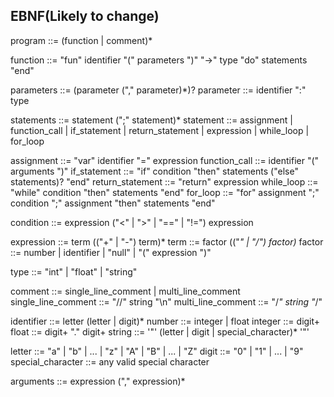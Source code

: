 ## EBNF(Likely to change) 

program        ::= (function | comment)*

function       ::= "fun" identifier "(" parameters ")" "->" type "do" statements "end"

parameters     ::= (parameter ("," parameter)*)?
parameter      ::= identifier ":" type

statements     ::= statement (";" statement)*
statement      ::= assignment | function_call | if_statement | return_statement | expression | while_loop | for_loop

assignment     ::= "var" identifier "=" expression
function_call  ::= identifier "(" arguments ")"
if_statement   ::= "if" condition "then" statements ("else" statements)? "end"
return_statement ::= "return" expression
while_loop     ::= "while" condition "then" statements "end"
for_loop       ::= "for" assignment ";" condition ";" assignment "then" statements "end"

condition      ::= expression ("<" | ">" | "==" | "!=") expression

expression     ::= term (("+" | "-") term)*
term           ::= factor (("*" | "/") factor)*
factor         ::= number | identifier | "null" | "(" expression ")"

type           ::= "int" | "float" | "string"

comment        ::= single_line_comment | multi_line_comment
single_line_comment ::= "//" string "\n"
multi_line_comment  ::= "/*" string "*/"

identifier     ::= letter (letter | digit)*
number         ::= integer | float
integer        ::= digit+
float          ::= digit+ "." digit+
string         ::= '"' (letter | digit | special_character)* '"'

letter         ::= "a" | "b" | ... | "z" | "A" | "B" | ... | "Z"
digit          ::= "0" | "1" | ... | "9"
special_character ::= any valid special character

arguments      ::= expression ("," expression)*
